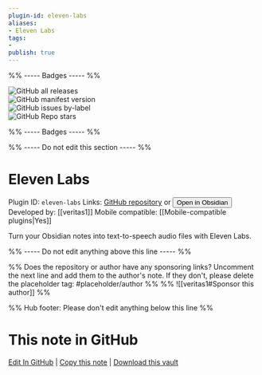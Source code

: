 ```yaml
---
plugin-id: eleven-labs
aliases:
- Eleven Labs
tags: 
- 
publish: true
---
```


%% ----- Badges ----- %%

![GitHub all releases](https://img.shields.io/github/downloads/veritas1/eleven-labs-obsidian-plugin/total?color=573E7A&logo=github&style=for-the-badge)   
![GitHub manifest version](https://img.shields.io/github/manifest-json/v/veritas1/eleven-labs-obsidian-plugin?color=573E7A&logo=github&style=for-the-badge)   
![GitHub issues by-label](https://img.shields.io/github/issues/veritas1/eleven-labs-obsidian-plugin/help%20wanted?color=573E7A&logo=github&style=for-the-badge)   
![GitHub Repo stars](https://img.shields.io/github/stars/veritas1/eleven-labs-obsidian-plugin?color=573E7A&logo=github&style=for-the-badge)

%% ----- Badges ----- %%

%% ----- Do not edit this section ----- %%

# Eleven Labs

Plugin ID: `eleven-labs`
Links: [GitHub repository](https://github.com/veritas1/eleven-labs-obsidian-plugin) or [<button id=HH>Open in Obsidian</button>](obsidian://show-plugin?id=eleven-labs)
Developed by: [[veritas1]]
Mobile compatible: [[Mobile-compatible plugins|Yes]]

Turn your Obsidian notes into text-to-speech audio files with Eleven Labs.

%% ----- Do not edit anything above this line ----- %% 

%% Does the repository or author have any sponsoring links? Uncomment the next line and add them to the author's note. If they don't, please delete the placeholder tag: #placeholder/author %%
%% ![[veritas1#Sponsor this author]] %%

%% Hub footer: Please don't edit anything below this line %%

# This note in GitHub

<span class="git-footer">[Edit In GitHub](https://github.dev/obsidian-community/obsidian-hub/blob/main/02%20-%20Community%20Expansions/02.05%20All%20Community%20Expansions/Plugins/eleven-labs.md "git-hub-edit-note") | [Copy this note](https://raw.githubusercontent.com/obsidian-community/obsidian-hub/main/02%20-%20Community%20Expansions/02.05%20All%20Community%20Expansions/Plugins/eleven-labs.md "git-hub-copy-note") | [Download this vault](https://github.com/obsidian-community/obsidian-hub/archive/refs/heads/main.zip "git-hub-download-vault") </span>
